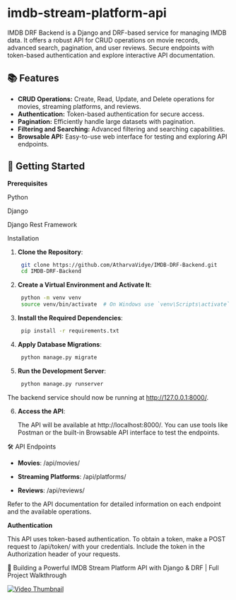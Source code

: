 # imdb-stream-platform-api
IMDB DRF Backend is a Django and DRF-based service for managing IMDB data. It offers a robust API for CRUD operations on movie records, advanced search, pagination, and user reviews. Secure endpoints with token-based authentication and explore interactive API documentation.

## 📚 Features

- **CRUD Operations:** Create, Read, Update, and Delete operations for movies, streaming platforms, and reviews.
- **Authentication:** Token-based authentication for secure access.
- **Pagination:** Efficiently handle large datasets with pagination.
- **Filtering and Searching:** Advanced filtering and searching capabilities.
- **Browsable API:** Easy-to-use web interface for testing and exploring API endpoints.

## 🚀 Getting Started
**Prerequisites**
  
  Python
  
  Django
  
  Django Rest Framework

Installation
1. **Clone the Repository**:
   ```bash
    git clone https://github.com/AtharvaVidye/IMDB-DRF-Backend.git
    cd IMDB-DRF-Backend

2. **Create a Virtual Environment and Activate It**:
   ```bash
    python -m venv venv
    source venv/bin/activate  # On Windows use `venv\Scripts\activate`

3. **Install the Required Dependencies**:
   ```bash
    pip install -r requirements.txt

4. **Apply Database Migrations**:
   ```bash
    python manage.py migrate

5. **Run the Development Server**:
   ```bash
    python manage.py runserver
The backend service should now be running at http://127.0.0.1:8000/.

6. **Access the API**:
   
   The API will be available at http://localhost:8000/. You can use tools like Postman or the built-in Browsable API interface to test the endpoints.
   
🛠️ API Endpoints

- **Movies**: /api/movies/

- **Streaming Platforms**: /api/platforms/

- **Reviews**: /api/reviews/

Refer to the API documentation for detailed information on each endpoint and the available operations.

**Authentication**

This API uses token-based authentication. To obtain a token, make a POST request to /api/token/ with your credentials. Include the token in the Authorization header of your requests.

🎥 Building a Powerful IMDB Stream Platform API with Django & DRF | Full Project Walkthrough

[![Video Thumbnail](https://img.youtube.com/vi/EMe3IGSLGXk/0.jpg)](https://www.youtube.com/watch?v=EMe3IGSLGXk)

